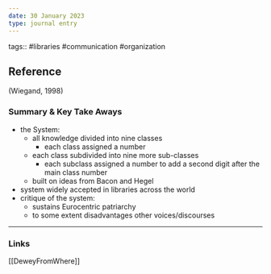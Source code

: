 ```yaml
---
date: 30 January 2023
type: journal entry
---
```


tags::  #libraries #communication #organization 

**Reference**
---
(Wiegand, 1998)

### Summary & Key Take Aways
- the System:
	- all knowledge divided into nine classes
		- each class assigned a number
	- each class subdivided into nine more sub-classes
		- each subclass assigned a number to add a second digit after the main class number
	- built on ideas from Bacon and Hegel 
- system widely accepted in libraries across the world
- critique of the system:
	- sustains Eurocentric patriarchy
	- to some extent disadvantages other voices/discourses 


--- 

### Links
 [[DeweyFromWhere]]
 
